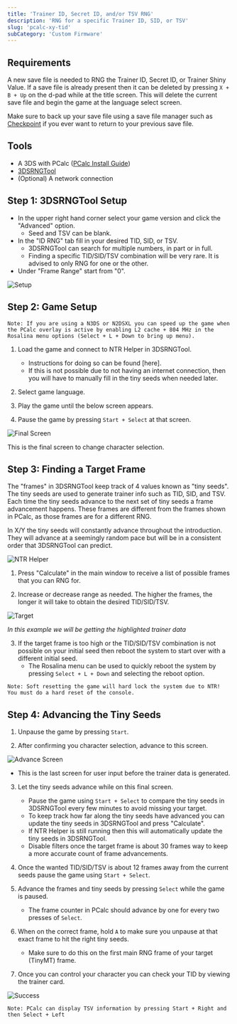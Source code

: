 ```yaml
---
title: 'Trainer ID, Secret ID, and/or TSV RNG'
description: 'RNG for a specific Trainer ID, SID, or TSV'
slug: 'pcalc-xy-tid'
subCategory: 'Custom Firmware'
---
```


## Requirements

A new save file is needed to RNG the Trainer ID, Secret ID, or Trainer Shiny Value. If a save file is already present then it can be deleted by pressing `X + B + Up` on the d-pad while at the title screen. This will delete the current save file and begin the game at the language select screen.

Make sure to back up your save file using a save file manager such as [Checkpoint](https://github.com/FlagBrew/Checkpoint/releases) if you ever want to return to your previous save file.

## Tools

- A 3DS with PCalc ([PCalc Install Guide](https://www.pokemonrng.com/misc-3ds-installing-pcalc))
- [3DSRNGTool](https://github.com/wwwwwwzx/3DSRNGTool/releases)
- (Optional) A network connection

## Step 1: 3DSRNGTool Setup

- In the upper right hand corner select your game version and click the "Advanced" option.
  - Seed and TSV can be blank.
- In the "ID RNG" tab fill in your desired TID, SID, or TSV.
  - 3DSRNGTool can search for multiple numbers, in part or in full.
  - Finding a specific TID/SID/TSV combination will be very rare. It is advised to only RNG for one or the other.
- Under "Frame Range" start from "0".

![Setup](../../images/X-Y/TID/Setup.png)

## Step 2: Game Setup

```
Note: If you are using a N3DS or N2DSXL you can speed up the game when the PCalc overlay is active by enabling L2 cache + 804 MHz in the Rosalina menu options (Select + L + Down to bring up menu).
```

1. Load the game and connect to NTR Helper in 3DSRNGTool.

   - Instructions for doing so can be found [here].
   - If this is not possible due to not having an internet connection, then you will have to manually fill in the tiny seeds when needed later.

2. Select game language.

3. Play the game until the below screen appears.

4. Pause the game by pressing `Start + Select` at that screen.

![Final Screen](../../images/X-Y/TID/Final-Screen.png)

This is the final screen to change character selection.

## Step 3: Finding a Target Frame

The "frames" in 3DSRNGTool keep track of 4 values known as "tiny seeds". The tiny seeds are used to generate trainer info such as TID, SID, and TSV. Each time the tiny seeds advance to the next set of tiny seeds a frame advancement happens. These frames are different from the frames shown in PCalc, as those frames are for a different RNG.

In X/Y the tiny seeds will constantly advance throughout the introduction. They will advance at a seemingly random pace but will be in a consistent order that 3DSRNGTool can predict.

![NTR Helper](../../images/X-Y/TID/NTR-Helper.png)

1. Press "Calculate" in the main window to receive a list of possible frames that you can RNG for.

2. Increase or decrease range as needed. The higher the frames, the longer it will take to obtain the desired TID/SID/TSV.

![Target](../../images/X-Y/TID/Target.png)

_In this example we will be getting the highlighted trainer data_

3. If the target frame is too high or the TID/SID/TSV combination is not possible on your initial seed then reboot the system to start over with a different initial seed.
   - The Rosalina menu can be used to quickly reboot the system by pressing `Select + L + Down` and selecting the reboot option.

```
Note: Soft resetting the game will hard lock the system due to NTR! You must do a hard reset of the console.
```

## Step 4: Advancing the Tiny Seeds

1. Unpause the game by pressing `Start`.

2. After confirming you character selection, advance to this screen.

![Advance Screen](../../images/X-Y/TID/Advance.png)

- This is the last screen for user input before the trainer data is generated.

3. Let the tiny seeds advance while on this final screen.

   - Pause the game using `Start + Select` to compare the tiny seeds in 3DSRNGTool every few minutes to avoid missing your target.
   - To keep track how far along the tiny seeds have advanced you can update the tiny seeds in 3DSRNGTool and press "Calculate".
   - If NTR Helper is still running then this will automatically update the tiny seeds in 3DSRNGTool.
   - Disable filters once the target frame is about 30 frames way to keep a more accurate count of frame advancements.

4. Once the wanted TID/SID/TSV is about 12 frames away from the current seeds pause the game using `Start + Select`.

5. Advance the frames and tiny seeds by pressing `Select` while the game is paused.

   - The frame counter in PCalc should advance by one for every two presses of `Select`.

6. When on the correct frame, hold `A` to make sure you unpause at that exact frame to hit the right tiny seeds.

   - Make sure to do this on the first main RNG frame of your target (TinyMT) frame.

7. Once you can control your character you can check your TID by viewing the trainer card.

![Success](../../images/X-Y/TID/Success.png)

```
Note: PCalc can display TSV information by pressing Start + Right and then Select + Left
```
